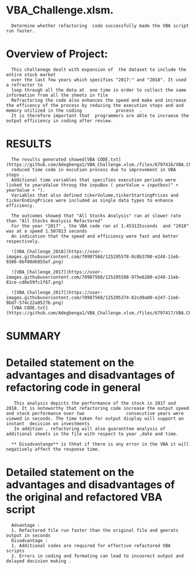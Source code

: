 # VBA_Challenge.xlsm.
      Determine whether refactoring  code successfully made the VBA script run faster.
# Overview of Project: 
      This challenege dealt with expansion of  the dataset to include the entire stock market 
      over the last few years which specifies "2017:" and "2018". It used a refractor to         
      loop through all the data at  one time in order to collect the same information from all the sheets in file
      Refractoring the code also enhances the speed and make and increase the efficency of the process by reducing the execution steps and and memory utilized in the coding             process  .
      It is therefore important that  programmers are able to incraese the output efficiency in coding after review.
      
# RESULTS
      The results generated showed[VBA CODE.txt](https://github.com/Adegbenga1/VBA_Challenge.xlsm./files/6797416/VBA.CODE.txt)
      reduced time code in excution process due to improvement in VBA steps .
      Additional time variables that specifies execution periods were linked to yearaValue throug the inpuBox ( yearValue = inputbox(" + yearValue + ").
      Variables that also defined tckerVolume,tickerStartingPrices and tickerEndingPrices were included as single data types to enhance efficiency.
      
      The outcomes showed that "All Stocks Analysis" ran at slower rate than "All Stocks Analysis Refactored"
      For the year "2017" , the VBA code ran at 1.453125sconds  and "2018" was at a speed 1.507813 seconds
      An indication that the speed and efficiency were fast and better respectively.
      
      ![VBA_Challenge_2018](https://user-images.githubusercontent.com/70987568/125205578-8c0b3700-e248-11eb-9306-0bf00d6855ef.png)
      
      ![VBA_Challenge_2017](https://user-images.githubusercontent.com/70987568/125205588-975e6280-e248-11eb-81ce-cd8e59fc1f67.png)

      ![VBA_Challenge_2017](https://user-images.githubusercontent.com/70987568/125205374-82cd9a80-e247-11eb-9bd7-574c22a0527b.png)
      [VBA CODE.txt](https://github.com/Adegbenga1/VBA_Challenge.xlsm./files/6797417/VBA.CODE.txt)
# SUMMARY  
# Detailed statement on the advantages and disadvantages of refactoring code in general 
       This analysis depicts the performance of the stock in 2017 and 2018. It is noteworthy that refactoring code increase the output speed and stock performance over two                consecutive years were viewed in seconds. The time taken for output display will support an instant  decision on investments
       In addition , refactoring will also guaranttee analysis of additional sheets in the file with respect to year ,date and time.
       
      ** Disadvantange** is thhat if there is any error in the VBA it will negatively affect the response time.
      
# Detailed statement on the advantages and disadvantages of the original and refactored VBA script
      Advantage : 
      1. Refactored file run faster than the original file and geerats output in seconds
      Disadvantage :
      1. Additional codes are required for effective refactored VBA scripts
      2. Errors in coding and formating can lead to incoorect output and delayed decision making .

